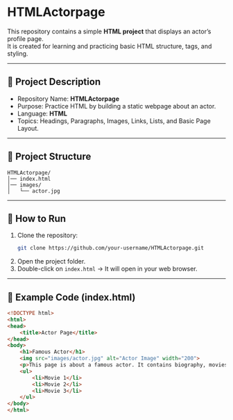 # HTMLActorpage

This repository contains a simple **HTML project** that displays an actor’s profile page.  
It is created for learning and practicing basic HTML structure, tags, and styling.

---

## 📝 Project Description
- Repository Name: **HTMLActorpage**  
- Purpose: Practice HTML by building a static webpage about an actor.  
- Language: **HTML**  
- Topics: Headings, Paragraphs, Images, Links, Lists, and Basic Page Layout.  

---

## 📂 Project Structure
```
HTMLActorpage/
│── index.html
│── images/
│   └── actor.jpg
```

---

## 🚀 How to Run
1. Clone the repository:
   ```bash
   git clone https://github.com/your-username/HTMLActorpage.git
   ```
2. Open the project folder.  
3. Double-click on `index.html` → It will open in your web browser.  

---

## 🌟 Example Code (index.html)
```html
<!DOCTYPE html>
<html>
<head>
    <title>Actor Page</title>
</head>
<body>
    <h1>Famous Actor</h1>
    <img src="images/actor.jpg" alt="Actor Image" width="200">
    <p>This page is about a famous actor. It contains biography, movies, and achievements.</p>
    <ul>
        <li>Movie 1</li>
        <li>Movie 2</li>
        <li>Movie 3</li>
    </ul>
</body>
</html>
```
